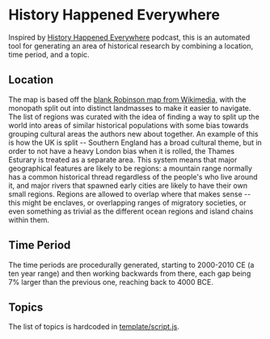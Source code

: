 <!--
SPDX-FileCopyrightText: 2021 Benedict Harcourt <ben.harcourt@harcourtprogramming.co.uk>
SPDX-License-Identifier: CC0-1.0
-->

# History Happened Everywhere

Inspired by [History Happened Everywhere](https://twitter.com/hhepodcast)
podcast, this is an automated tool for generating an area of historical
research by combining a location, time period, and a topic.

## Location

The map is based off the [blank Robinson map from Wikimedia](https://commons.wikimedia.org/wiki/File:WorldMap.svg),
with the monopath split out into distinct landmasses to make it easier to
navigate.
The list of regions was curated with the idea of finding a way to split
up the world into areas of similar historical populations with some bias
towards grouping cultural areas the authors new about together. An example
of this is how the UK is split -- Southern England has a broad cultural
theme, but in order to not have a heavy London bias when it is rolled,
the Thames Esturary is treated as a separate area.
This system means that major geographical features are likely to be regions:
a mountain range normally has a common historical thread regardless of the
people's who live around it, and major rivers that spawned early cities are
likely to have their own small regions.
Regions are allowed to overlap where that makes sense -- this might be enclaves,
or overlapping ranges of migratory societies, or even something as trivial as
the different ocean regions and island chains within them.

## Time Period

The time periods are procedurally generated, starting to 2000-2010 CE (a ten
year range) and then working backwards from there, each gap being 7% larger
than the previous one, reaching back to 4000 BCE.

## Topics

The list of topics is hardcoded in [template/script.js](template/script.js).
